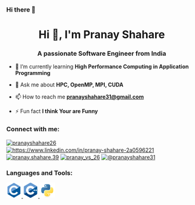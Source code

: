 ### Hi there 👋
<h1 align="center">Hi 👋, I'm Pranay Shahare</h1>
<h3 align="center">A passionate Software Engineer from India</h3>

- 🌱 I’m currently learning **High Performance Computing in Application Programming**

- 💬 Ask me about **HPC, OpenMP, MPI, CUDA**

- 📫 How to reach me **pranayshahare31@gmail.com**

- ⚡ Fun fact **I think Your are Funny**

<h3 align="left">Connect with me:</h3>
<p align="left">
<a href="https://twitter.com/pranayshahare26" target="blank"><img align="center" src="https://raw.githubusercontent.com/rahuldkjain/github-profile-readme-generator/master/src/images/icons/Social/twitter.svg" alt="pranayshahare26" height="30" width="40" /></a>
<a href="https://linkedin.com/in/https://www.linkedin.com/in/pranay-shahare-2a0596221" target="blank"><img align="center" src="https://raw.githubusercontent.com/rahuldkjain/github-profile-readme-generator/master/src/images/icons/Social/linked-in-alt.svg" alt="https://www.linkedin.com/in/pranay-shahare-2a0596221" height="30" width="40" /></a>
<a href="https://fb.com/pranay.shahare.39" target="blank"><img align="center" src="https://raw.githubusercontent.com/rahuldkjain/github-profile-readme-generator/master/src/images/icons/Social/facebook.svg" alt="pranay.shahare.39" height="30" width="40" /></a>
<a href="https://instagram.com/pranay_vs_26" target="blank"><img align="center" src="https://raw.githubusercontent.com/rahuldkjain/github-profile-readme-generator/master/src/images/icons/Social/instagram.svg" alt="pranay_vs_26" height="30" width="40" /></a>
<a href="https://www.hackerrank.com/@pranayshahare31" target="blank"><img align="center" src="https://raw.githubusercontent.com/rahuldkjain/github-profile-readme-generator/master/src/images/icons/Social/hackerrank.svg" alt="@pranayshahare31" height="30" width="40" /></a>
</p>

<h3 align="left">Languages and Tools:</h3>
<p align="left"> <a href="https://www.cprogramming.com/" target="_blank" rel="noreferrer"> <img src="https://raw.githubusercontent.com/devicons/devicon/master/icons/c/c-original.svg" alt="c" width="40" height="40"/> </a> <a href="https://www.w3schools.com/cpp/" target="_blank" rel="noreferrer"> <img src="https://raw.githubusercontent.com/devicons/devicon/master/icons/cplusplus/cplusplus-original.svg" alt="cplusplus" width="40" height="40"/> </a> <a href="https://www.python.org" target="_blank" rel="noreferrer"> <img src="https://raw.githubusercontent.com/devicons/devicon/master/icons/python/python-original.svg" alt="python" width="40" height="40"/> </a> </p>

<!--
**pranayshahare26/pranayshahare26** is a ✨ _special_ ✨ repository because its `README.md` (this file) appears on your GitHub profile.

Here are some ideas to get you started:

- 🔭 I’m currently working on ...
- 🌱 I’m currently learning ...
- 👯 I’m looking to collaborate on ...
- 🤔 I’m looking for help with ...
- 💬 Ask me about ...
- 📫 How to reach me: ...
- 😄 Pronouns: ...
- ⚡ Fun fact: ...
-->
